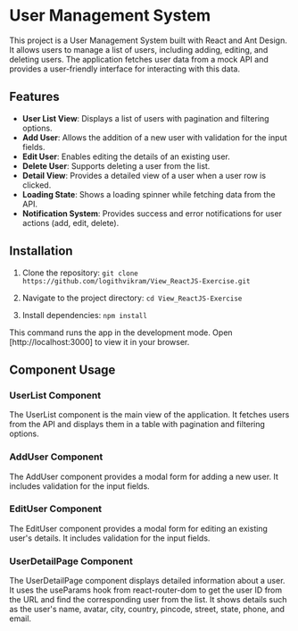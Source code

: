 # User Management System

This project is a User Management System built with React and Ant Design. It allows users to manage a list of users, including adding, editing, and deleting users. The application fetches user data from a mock API and provides a user-friendly interface for interacting with this data.

## Features

- **User List View**: Displays a list of users with pagination and filtering options.
- **Add User**: Allows the addition of a new user with validation for the input fields.
- **Edit User**: Enables editing the details of an existing user.
- **Delete User**: Supports deleting a user from the list.
- **Detail View**: Provides a detailed view of a user when a user row is clicked.
- **Loading State**: Shows a loading spinner while fetching data from the API.
- **Notification System**: Provides success and error notifications for user actions (add, edit, delete).

## Installation

1. Clone the repository:
`git clone https://github.com/logithvikram/View_ReactJS-Exercise.git`

2. Navigate to the project directory:
`cd View_ReactJS-Exercise`

3. Install dependencies:
`npm install`

This command runs the app in the development mode. Open [http://localhost:3000] to view it in your browser.

## Component Usage

### UserList Component

The UserList component is the main view of the application. It fetches users from the API and displays them in a table with pagination and filtering options.

### AddUser Component

The AddUser component provides a modal form for adding a new user. It includes validation for the input fields.

### EditUser Component

The EditUser component provides a modal form for editing an existing user's details. It includes validation for the input fields.

### UserDetailPage Component

The UserDetailPage component displays detailed information about a user. It uses the useParams hook from react-router-dom to get the user ID from the URL and find the corresponding user from the list. It shows details such as the user's name, avatar, city, country, pincode, street, state, phone, and email.
